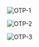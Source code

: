 ![OTP-1](https://github.com/user-attachments/assets/ebfefdfd-e2b0-490d-a5c5-cfc150fe6d4d)


![OTP-2](https://github.com/user-attachments/assets/17839876-6132-4cf5-b0df-e1fc45d93579)

![OTP-3](https://github.com/user-attachments/assets/9abe890f-e77b-4803-9d6b-5de3166f2337)
